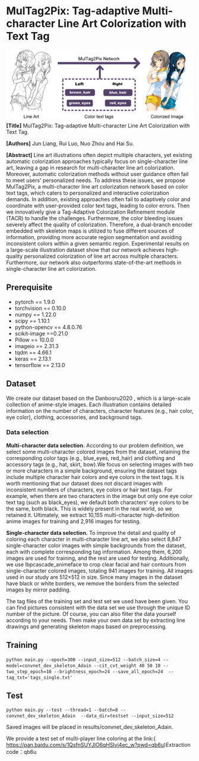 # MulTag2Pix: Tag-adaptive Multi-character Line Art Colorization with Text Tag
![image](show.jpg)
**[Title]** MulTag2Pix: Tag-adaptive Multi-character Line Art Colorization with Text Tag.

**[Authors]** Jun Liang, Rui Luo, Nuo Zhou and Hai Su.

**[Abstract]** Line art illustrations often depict multiple characters, yet existing automatic colorization approaches typically focus on single-character line art, leaving a gap in research for multi-character line art colorization. Moreover, automatic colorization methods without user guidance often fail to meet users' personalized needs. To address these issues, we propose MulTag2Pix, a multi-character line art colorization network based on color text tags, which caters to personalized and interactive colorization demands. In addition, existing approaches often fail to adaptively color and coordinate with user-provided color text tags, leading to color errors. Then we innovatively give a Tag-Adaptive Colorization Refinement module (TACR) to handle the challenges. Furthermore, the color bleeding issues severely affect the quality of colorization. Therefore, a dual-branch encoder embedded with skeleton maps is utilized to fuse different sources of information, providing more accurate region segmentation and avoiding inconsistent colors within a given semantic region. Experimental results on a large-scale illustration dataset show that our network achieves high-quality personalized colorization of line art across multiple characters. Furthermore, our network also outperforms state-of-the-art methods in single-character line art colorization.

## Prerequisite
- pytorch == 1.9.0
- torchvision == 0.10.0
- numpy == 1.22.0
- scipy == 1.10.1
- python-opencv == 4.8.0.76
- scikit-image ==0.21.0
- Pillow == 10.0.0
- imageio == 2.31.3
- tqdm == 4.66.1
- keras == 2.13.1
- tensorflow == 2.13.0

## Dataset
We create our dataset based on the Danbooru2020 , which is a large-scale collection of anime-style images. Each illustration contains detailed information on the number of characters, character features (e.g., hair color, eye color), clothing, accessories, and background tags.
### Data selection
**Multi-character data selection.** According to our problem definition, we select some multi-character colored images from the dataset, retaining the corresponding color tags (e.g., blue_eyes, red_hair) and clothing and accessory tags (e.g., hat, skirt, bow).We focus on selecting images with two or more characters in a simple background, ensuring the dataset tags include multiple character hair colors and eye colors in the text tags. It is worth mentioning that our dataset does not discard images with inconsistent numbers of characters, eye colors or hair text tags. For example, when there are two characters in the image but only one eye color text tag (such as black_eyes), we default both characters' eye colors to be the same, both black. This is widely present in the real world, so we retained it. Ultimately, we extract 10,155 multi-character high-definition anime images for training and 2,916 images for testing.

**Single-character data selection.** To improve the detail and quality of coloring each character in multi-character line art, we also select 8,847 single-character color images with simple backgrounds from the dataset, each with complete corresponding tag information. Among them, 6,200 images are used for training, and the rest are used for testing. Additionally, we use lbpcascade_animeface to crop clear facial and hair contours from single-character colored images, totaling 941 images for training.
All images used in our study are 512×512 in size. Since many images in the dataset have black or white borders, we remove the borders from the selected images by mirror padding.

The tag files of the training set and test set we used have been given. You can find pictures consistent with the data set we use through the unique ID number of the picture. Of course, you can also filter the data yourself according to your needs. Then make your own data set by extracting line drawings and generating skeleton maps based on preprocessing.

## Training 

```
python main.py --epoch=300 --input_size=512 --batch_size=4 --model=convnet_dev_skeleton_Adain --cit_cvt_weight 40 50 10 --two_step_epoch=10 --brightness_epoch=24 --save_all_epoch=24  --tag_txt='tags_single.txt'
```

## Test
```
python main.py --test --thread=1 --batch=8 --convnet_dev_skeleton_Adain  --data_dir=testset --input_size=512
```
Saved images will be placed in results/convnet_dev_skeleton_Adain.

We provide a test set of multi-player line coloring at the link:( https://pan.baidu.com/s/1QsfnSUYJlO6qHSIvj4ec_w?pwd=qb6u)Extraction code：qb6u

